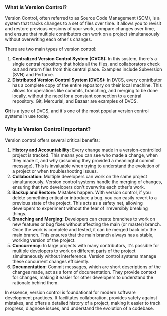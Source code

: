 ### **What is Version Control?**

Version Control, often referred to as Source Code Management (SCM), is a system that tracks changes to a set of files over time. It allows you to revisit and restore previous versions of your work, compare changes over time, and ensure that multiple contributors can work on a project simultaneously without overwriting each other's changes.

There are two main types of version control:

1. **Centralized Version Control System (CVCS):** In this system, there's a single central repository that holds all the files, and collaborators check out and return files from this central place. Examples include Subversion (SVN) and Perforce.
2. **Distributed Version Control System (DVCS):** In DVCS, every contributor has a complete copy of the entire repository on their local machine. This allows for operations like commits, branching, and merging to be done locally, without the need for a constant connection to a central repository. Git, Mercurial, and Bazaar are examples of DVCS.

**Git** is a type of DVCS, and it's one of the most popular version control systems in use today.

### **Why is Version Control Important?**

Version control offers several critical benefits:

1. **History and Accountability:** Every change made in a version-controlled project is tracked. This means you can see who made a change, when they made it, and why (assuming they provided a meaningful commit message). This is invaluable when trying to understand the evolution of a project or when troubleshooting issues.
2. **Collaboration:** Multiple developers can work on the same project simultaneously. Version control systems handle the merging of changes, ensuring that two developers don't overwrite each other's work.
3. **Backup and Restore:** Mistakes happen. With version control, if you delete something critical or introduce a bug, you can easily revert to a previous state of the project. This acts as a safety net, allowing developers to experiment without the fear of irreversibly breaking things.
4. **Branching and Merging:** Developers can create branches to work on new features or bug fixes without affecting the main (or master) branch. Once the work is complete and tested, it can be merged back into the main branch. This ensures that the main branch always has a stable, working version of the project.
5. **Concurrency:** In large projects with many contributors, it's possible for multiple developers to work on different parts of the project simultaneously without interference. Version control systems manage these concurrent changes efficiently.
6. **Documentation:** Commit messages, which are short descriptions of the changes made, act as a form of documentation. They provide context for changes, making it easier for other developers to understand the rationale behind them.

In essence, version control is foundational for modern software development practices. It facilitates collaboration, provides safety against mistakes, and offers a detailed history of a project, making it easier to track progress, diagnose issues, and understand the evolution of a codebase.